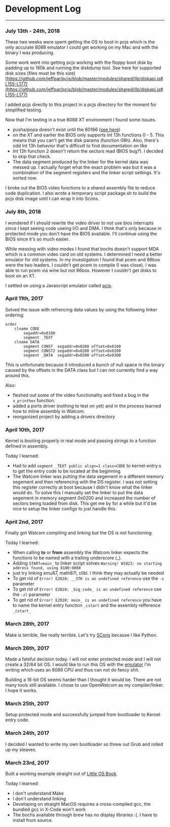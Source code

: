 # Development Log
----

### July 13th - 24th, 2018
These two weeks were spent getting the OS to boot in pcjs which is the only accurate 8088 emulator I could get working on my Mac and with the binary I was producing.

Some work went into getting pcjs working with the floppy boot disk by padding up to 160k and running the diskdump tool. See here for supported disk sizes (files must be this size) [https://github.com/jeffpar/pcjs/blob/master/modules/shared/lib/diskapi.js#L155-L177](https://github.com/jeffpar/pcjs/blob/master/modules/shared/lib/diskapi.js#L155-L177)

I added pcjs directly to this project in a pcjs directory for the moment for simplified testing.

Now that I'm testing in a true 8088 XT environment I found some issues.
* pusha/popa doesn't exist until the 80186 ([see here](https://www.pagetable.com/?p=8))
* on the XT and earlier the BIOS only supports Int 13h functions 0 - 5.
This means that you can't get the disk params (function 08h). Also, there's
odd Int 13h behavior that's difficult to find documentation on like
* Int 13h function 2 doesn't return the sectors read (BIOS bug?). I decided to skip that check.
* The data segment produced by the linker for the kernel data was messed up. I actually forget what the exact problem was but it was a combination of the segment registers and the linker script settings. It's sorted now.

I broke out the BIOS video functions to a shared assembly file to reduce code duplication. I also wrote a temporary script package.sh to build the pcjs disk image until I can wrap it into Scons.

### July 8th, 2018
I wondered if I should rewrite the video driver to not use bios interrupts since
I kept seeing code useing I/O and DMA. I think that's only because in protected
mode you don't have the BIOS available. I'll continue using the BIOS since it's
so much easier.

While messing with video modes I found that bochs doesn't support MDA which is
a common video card on old systems. I determined I need a better emulator for
old systems. In my investigation I found that pcem and 86box were the two leaders.
I couldn't get pcem to compile (I was close). I was able to run pcem via wine
but not 86box. However I couldn't get disks to boot on an XT.

I settled on using a Javascript emulator called [pcjs](https://www.pcjs.org/).

### April 11th, 2017
Solved the issue with refrencing data values by using the following linker ordering:
```
order
    clname CODE
        segaddr=0x0100
        segment _TEXT
    clname DATA
        segment CONST  segaddr=0x0200 offset=0x0100
        segment CONST2 segaddr=0x0200 offset=0x0200
        segment _DATA  segaddr=0x0200 offset=0x0300
```

This is unfortunate because it introduced a bunch of null space in the binary caused by the offsets in the DATA class but I can not currently find a way around this.

Also:
* fleshed out some of the video functionality and fixed a bug in the `v_printhex` function.
* added a ports driver (nothing to test on yet) and in the process learned how to inline assembly in Watcom.
* reorganized project by adding a drivers directory

### April 10th, 2017
Kernel is booting properly in real mode and passing strings to a function defined in assembly.

Today I learned:
* Had to add `segment _TEXT public align=1 class=CODE` to kernel-entry.s to get the entry code to be located at the beginning.
* The Watcom linker was putting the data segement in a different memory segement and then referencing with the DS register. I was not setting this register correctly at boot because I didn't know what the linker would do. To solve this I manually set the linker to put the data segement in memory segment 0x0200 and increased the number of sectors being loaded from disk. This get me by for a while but it'd be nice to setup the linker configs to just handle this.

### April 2nd, 2017
Finally got Watcom compiling and linking but the OS is not functioning.

Today I learned:
* When calling **to** or **from** assembly the Watcom linker expects the functions to be named with a trailing underscore (_).
* Adding `START=main_` to linker script solves `Warning! W1023: no starting address found, using 0100:0000`
* just try linking emu87, math87l, clibl. I think they may actually be needed
* To get rid of `Error! E2028: __STK is an undefined reference` use the `-s` parameter
* To get rid of `Error! E2028: _big_code_ is an undefined reference` use the `-zl` parameter
* To get rid of `Error! E2028: main_ is an undefined reference` you have to name the kernel entry function `_cstart` and the assembly refference `_cstart_`

### March 28th, 2017
Make is terrible, like really terrible. Let's try [SCons](http://scons.org/) because I like Python.

### March 26th, 2017
Made a fateful decision today. I will not enter protected mode and I will not create a 32/64 bit OS. I would like to run this OS with the [emulator](https://github.com/crempp/js86emu) I'm writing which uses an 8088 CPU and thus can not do fancy shit.

Building a 16-bit OS seems harder than I thought it would be. There are not many tools still available. I chose to use OpenWatcom as my compiler/linker. I hope it works.

### March 25th, 2017
Setup protected mode and successfully jumped from bootloader to Kernel entry code.

### March 24th, 2017
I decided I wanted to write my own bootloader so threw out Grub and rolled up my sleaves.

### March 23rd, 2017
Built a working example straight out of [Little OS Book](http://littleosbook.github.io/).

Today I learned:
* I don't understand Make
* I don't understand linking
* Developing on straight MacOS requires a cross-compiled gcc, the bundled gcc in X-Code won't work
* The bochs available through brew has no display libraries :(. I have to install from source.
